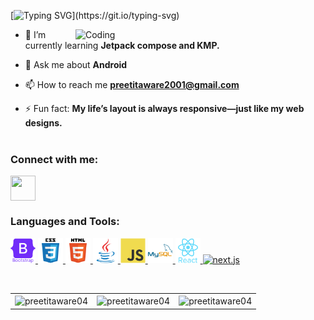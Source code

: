 [![Typing SVG](https://readme-typing-svg.demolab.com?font=Fira+Code&weight=500&size=30&pause=1000&width=1000&height=70&lines=Hi%2C+I'm+Preeti%2C+your+friendly+neighborhood+developer!)](https://git.io/typing-svg)

<img align="right" alt="Coding" width="400" src="https://res.cloudinary.com/practicaldev/image/fetch/s--rwfbkVgA--/c_limit%2Cf_auto%2Cfl_progressive%2Cq_auto%2Cw_800/https://dev-to-uploads.s3.amazonaws.com/uploads/articles/x88nwrvshk9eqt61g9bd.png">
<p align="left"> <a href="https://github.com/ryo-ma/github-profile-trophy"></a> </p>

- 🌱 I’m currently learning **Jetpack compose and KMP.**

- 💬 Ask me about **Android**

- 📫 How to reach me **preetitaware2001@gmail.com**

- ⚡ Fun fact:  **My life’s layout is always responsive—just like my web designs.**
<br><br>
<h3 align="left">Connect with me:</h3>
<p align="left">
<a href="www.linkedin.com/in/taware-preeti-63b822190" target="blank"><img align="center" src="https://banner2.cleanpng.com/lnd/20240919/xy/9fd2631ecf8841f2336949c9f2f2bc.webp" alt="" height="40" width="40" /></a>
</p>
<h3 align="left">Languages and Tools:</h3>
<p align="left"> <a href="https://getbootstrap.com" target="_blank" rel="noreferrer">
    <img src="https://raw.githubusercontent.com/devicons/devicon/master/icons/bootstrap/bootstrap-plain-wordmark.svg" alt="bootstrap" width="40" height="40"> </a> <a href="https://www.w3schools.com/css/" target="_blank" rel="noreferrer"> <img src="https://raw.githubusercontent.com/devicons/devicon/master/icons/css3/css3-original-wordmark.svg" alt="css3" width="40" height="40"> </a> <a href="https://www.w3.org/html/" target="_blank" rel="noreferrer"> <img src="https://raw.githubusercontent.com/devicons/devicon/master/icons/html5/html5-original-wordmark.svg" alt="html5" width="40" height="40"> </a> <a href="https://www.java.com" target="_blank" rel="noreferrer"> <img src="https://raw.githubusercontent.com/devicons/devicon/master/icons/java/java-original.svg" alt="java" width="40" height="40"> </a> <a href="https://developer.mozilla.org/en-US/docs/Web/JavaScript" target="_blank" rel="noreferrer"> <img src="https://raw.githubusercontent.com/devicons/devicon/master/icons/javascript/javascript-original.svg" alt="javascript" width="40" height="40"> </a> <a href="https://www.mysql.com/" target="_blank" rel="noreferrer"> <img src="https://raw.githubusercontent.com/devicons/devicon/master/icons/mysql/mysql-original-wordmark.svg" alt="mysql" width="40" height="40"> </a> <a href="https://reactjs.org/" target="_blank" rel="noreferrer"> <img src="https://raw.githubusercontent.com/devicons/devicon/master/icons/react/react-original-wordmark.svg" alt="react" width="40" height="40"> </a> <a href="https://nextjs.org/" target="_blank" rel="noreferrer"> 
  <img src="https://teamraft.com/wp-content/uploads/nextjs.jpg" alt="next.js" width="40" height="40"> 
</a></p>
<br>
<table>
  <tr>
    <td>
      <img align="center" src="https://github-readme-stats.vercel.app/api/top-langs?username=preetitaware04&show_icons=true&locale=en&layout=compact" alt="preetitaware04" />
    </td>
    <td>
      <img align="center" src="https://github-readme-stats.vercel.app/api?username=preetitaware04&show_icons=true&locale=en" alt="preetitaware04" />
    </td>
    <td>
      <img align="center" src="https://github-readme-streak-stats.herokuapp.com/?user=preetitaware04&" alt="preetitaware04" />
    </td>
  </tr>
</table>
